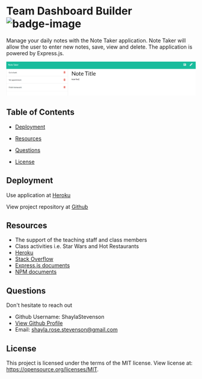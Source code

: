 # Team Dashboard Builder ![badge-image](https://img.shields.io/static/v1?label=license&message=MIT&color=blue)  
Manage your daily notes with the Note Taker application. Note Taker will allow the user to enter new notes, save, view and delete. The application is powered by Express.js.

![demo](public/assets/note-demo.png)

## Table of Contents
  * [Deployment](#Deployment)

  * [Resources](#Resources)

  * [Questions](#Questions)

  * [License](#License)

## Deployment
Use application at [Heroku](https://secure-waters-76312.herokuapp.com/)

View project repository at [Github](https://github.com/ShaylaStevenson/note-taker)

## Resources
* The support of the teaching staff and class members
* Class activities i.e. Star Wars and Hot Restaurants
* [Heroku](https://heroku.com/)
* [Stack Overflow](https://stackoverflow.com/)
* [Express.js documents](https://expressjs.com/)
* [NPM documents](https://docs.npmjs.com/)

## Questions
Don't hesitate to reach out 
  * Github Username: ShaylaStevenson
  * [View Github Profile](https://github.com/ShaylaStevenson)
  * Email: shayla.rose.stevenson@gmail.com
  
## License
This project is licensed under the terms of the MIT license. View license at:
https://opensource.org/licenses/MIT.

